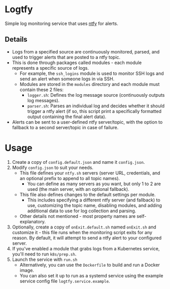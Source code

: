 # Logtfy

Simple log monitoring service that uses [ntfy](https://ntfy.sh) for alerts.

## Details

- Logs from a specified source are continuously monitored, parsed, and used to trigger alerts that are posted to a ntfy topic.
- This is done through packages called modules - each module represents a specific source of logs.
  - For example, the `ssh_logins` module is used to monitor SSH logs and send an alert when someone logs in via SSH.
  - Modules are stored in the `modules` directory and each module must contain these 2 files:
    - `logger.sh`: Defines the log message source (continuously outputs log messages).
    - `parser.sh`: Parses an individual log and decides whether it should trigger a ntfy alert (if so, this script print a specifically formatted output containing the final alert data).
- Alerts can be sent to a user-defined ntfy server/topic, with the option to fallback to a second server/topic in case of failure.

# Usage

1. Create a copy of `config.default.json` and name it `config.json`.
2. Modify `config.json` to suit your needs.
   - This file defines your `ntfy.sh` servers (server URL, credentials, and an optional prefix to append to all topic names).
     - You can define as many servers as you want, but only 1 to 2 are used (the main server, with an optional fallback).
   - This file also defines changes to the default settings per module.
     - This includes specifying a different ntfy server (and fallback) to use, customizing the topic name, disabling modules, and adding additional data to use for log collection and parsing.
   - Other details not mentioned - most property names are self-explanatory.
3. Optionally, create a copy of `onExit.default.sh` named `onExit.sh` and customize it - this file runs when the monitoring script exits for any reason. By default, it will attempt to send a ntfy alert to your configured server.
4. If you've enabled a module that grabs logs from a Kubernetes service, you'll need to run `k8s/prep.sh`.
5. Launch the service with `run.sh`
   - Alternatively, you can use the `Dockerfile` to build and run a Docker image.
   - You can also set it up to run as a systemd service using the example service config file `logtfy.service.example`.